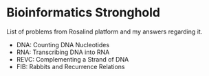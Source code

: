 
Bioinformatics Stronghold
=========================

List of problems from Rosalind platform and my answers regarding it.

* DNA: Counting DNA Nucleotides
* RNA: Transcribing DNA into RNA
* REVC: Complementing a Strand of DNA
* FIB: Rabbits and Recurrence Relations

